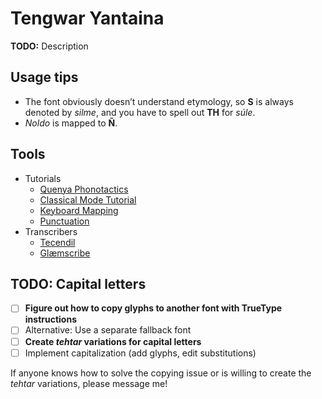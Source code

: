 # Tengwar Yantaina

**TODO:** Description

## Usage tips

* The font obviously doesn’t understand etymology, so **S** is always denoted by *silme*, and you have to spell out **TH** for *súle*.
* *Noldo* is mapped to **Ñ**.

## Tools

* Tutorials
	* [Quenya Phonotactics](https://en.wikipedia.org/wiki/Quenya#Phonotactics)
	* [Classical Mode Tutorial](http://www.at.mansbjorkman.net/teng_quenya.htm)
	* [Keyboard Mapping](https://eldamo.org/general/elvish-fonts.html)
	* [Punctuation](http://www.at.mansbjorkman.net/teng_punctuation.htm)
* Transcribers
	* [Tecendil](https://www.tecendil.com)
	* [Glæmscribe](https://glaemscrafu.jrrvf.com/english/glaemscribe.html)

## TODO: Capital letters

* [ ] **Figure out how to copy glyphs to another font with TrueType instructions**
* [ ] Alternative: Use a separate fallback font
* [ ] **Create *tehtar* variations for capital letters**
* [ ] Implement capitalization (add glyphs, edit substitutions)

If anyone knows how to solve the copying issue or is willing to create the *tehtar* variations, please message me!
